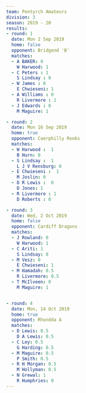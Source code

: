 ```yaml
---
team: Pentyrch Amateurs
division: 3
season: 2019 - 20
results:
- round: 1
  date: Mon 2 Sep 2019
  home: false
  opponent: Bridgend 'B'
  matches:
  - A BAKER: 0   
    W Harwood: 1
  - C Peters : 1    
    S Lindsay : 0  
  - W James : 0
    E Chwieseni: 1
  - A Williams : 0   
    R Livermore : 1  
  - J Edwards : 0   
    M Maguire: 1

- round: 2
  date: Mon 16 Sep 2019
  home: true
  opponent: Caerphilly Rooks
  matches:
  - W Harwood :  1  
    B Hurn: 0
  - S Lindsay :  1    
    L J V Rensburg: 0
  - E Chwieseni :  1    
    M Joslin: 0
  - D R Lewis :  0
    D Jones: 1
  - R Livermore : 1
    D Roberts : 0 

- round: 3
  date: Wed, 2 Oct 2019
  home: false
  opponent: Cardiff Dragons
  matches:
  - J Rowland: 0
    W Harwood: 1
  - C Ariti: 1
    S Lindsay: 0
  - M Vesz: 0
    E Chwieseni: 1
  - M Hamadah: 0.5
    R Livermore: 0.5
  - T McIlveen: 0
    M Maguire: 1


- round: 4
  date: Mon, 14 Oct 2019
  home: true
  opponent: Rhondda A
  matches:
  - D Lewis: 0.5
    D A Lewis: 0.5
  - C Ley: 0.5
    G Harding: 0.5
  - M Maguire: 0.5
    P Smith: 0.5
  - R H Morgan: 0.5
    M Hollyman: 0.5
  - N Grewal: 1
    R Humphries: 0
---
```

